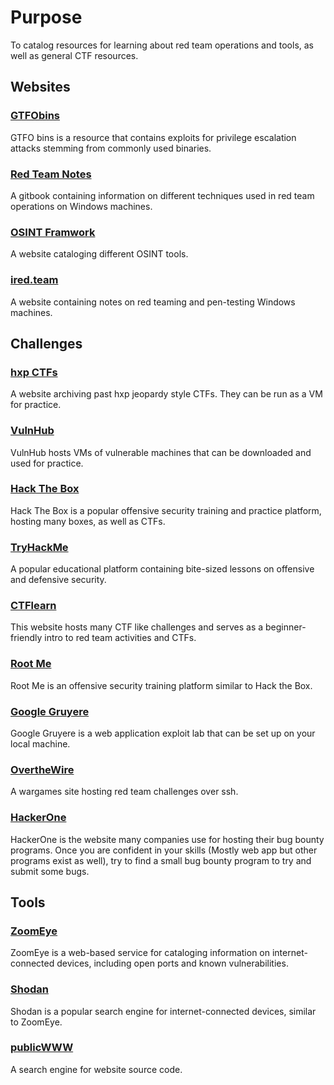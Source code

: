 # Purpose 
To catalog resources for learning about red team operations and tools, as well as general CTF resources.

## Websites
### [GTFObins](https://gtfobins.github.io/)
GTFO bins is a resource that contains exploits for privilege escalation attacks stemming from commonly used binaries. 

### [Red Team Notes](https://dmcxblue.gitbook.io/red-team-notes)
A gitbook containing information on different techniques used in red team operations on Windows machines.

### [OSINT Framwork](https://osintframework.com/)
A website cataloging different OSINT tools.

### [ired.team](https://www.ired.team/)
A website containing notes on red teaming and pen-testing Windows machines.

## Challenges
### [hxp CTFs](https://ctf.link/)
A website archiving past hxp jeopardy style CTFs. They can be run as a VM for practice. 

### [VulnHub](https://www.vulnhub.com/)
VulnHub hosts VMs of vulnerable machines that can be downloaded and used for practice.

### [Hack The Box](https://www.hackthebox.com/)
Hack The Box is a popular offensive security training and practice platform, hosting many boxes, as well as CTFs.

### [TryHackMe](https://www.hackthebox.com/)
A popular educational platform containing bite-sized lessons on offensive and defensive security.

### [CTFlearn](https://ctflearn.com/)
This website hosts many CTF like challenges and serves as a beginner-friendly intro to red team activities and CTFs.

### [Root Me](https://www.root-me.org/?lang=en)
Root Me is an offensive security training platform similar to Hack the Box.

### [Google Gruyere](https://google-gruyere.appspot.com/)
Google Gruyere is a web application exploit lab that can be set up on your local machine.

### [OvertheWire](https://overthewire.org/wargames/)
A wargames site hosting red team challenges over ssh.



### [HackerOne](https://www.hackerone.com/)
HackerOne is the website many companies use for hosting their bug bounty programs. Once you are confident in your skills (Mostly web app but other programs exist as well), try to find a small bug bounty program to try and submit some bugs. 

## Tools
### [ZoomEye](https://www.zoomeye.hk/) 
ZoomEye is a web-based service for cataloging information on internet-connected devices, including open ports and known vulnerabilities.

### [Shodan](https://www.shodan.io/)
Shodan is a popular search engine for internet-connected devices, similar to ZoomEye.

### [publicWWW](https://publicwww.com/)
A search engine for website source code.
